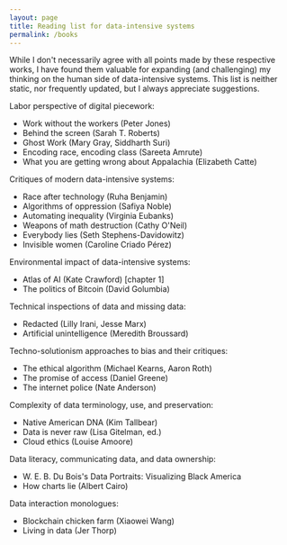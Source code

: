 ```yaml
---
layout: page
title: Reading list for data-intensive systems
permalink: /books
---
```


While I don't necessarily agree with all points made by these respective works, I have found them valuable for expanding (and challenging) my thinking on the human side of data-intensive systems. This list is neither static, nor frequently updated, but I always appreciate suggestions.

Labor perspective of digital piecework:
- Work without the workers (Peter Jones)
- Behind the screen (Sarah T. Roberts)
- Ghost Work (Mary Gray, Siddharth Suri)
- Encoding race, encoding class (Sareeta Amrute) 
- What you are getting wrong about Appalachia (Elizabeth Catte)

Critiques of modern data-intensive systems:
- Race after technology (Ruha Benjamin)
- Algorithms of oppression (Safiya Noble) 
- Automating inequality (Virginia Eubanks)
- Weapons of math destruction (Cathy O'Neil)
- Everybody lies (Seth Stephens-Davidowitz) 
- Invisible women (Caroline Criado Pérez)

Environmental impact of data-intensive systems:
- Atlas of AI (Kate Crawford) [chapter 1]
- The politics of Bitcoin (David Golumbia) 

Technical inspections of data and missing data:
- Redacted (Lilly Irani, Jesse Marx)
- Artificial unintelligence (Meredith Broussard) 

Techno-solutionism approaches to bias and their critiques:
- The ethical algorithm (Michael Kearns, Aaron Roth)
- The promise of access (Daniel Greene) 
- The internet police (Nate Anderson)

Complexity of data terminology, use, and preservation:
- Native American DNA (Kim Tallbear)
- Data is never raw (Lisa Gitelman, ed.)
- Cloud ethics (Louise Amoore) 

Data literacy, communicating data, and data ownership:
- W. E. B. Du Bois's Data Portraits: Visualizing Black America 
- How charts lie (Albert Cairo)

Data interaction monologues:
- Blockchain chicken farm (Xiaowei Wang) 
- Living in data (Jer Thorp)

